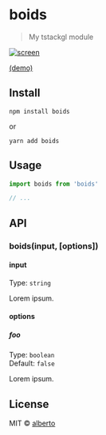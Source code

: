 # boids

> My tstackgl module

[![screen](http://i.imgur.com/example.png)](http://nkint.github.io/boids/)

[(demo)](http://nkint.github.io/boids/)

<!-- iframe: http://nkint.github.io/boids/index.html -->

## Install

```
npm install boids
```

or

```
yarn add boids
```

## Usage

```js
import boids from 'boids'

// ...
```

## API

### boids(input, [options])

#### input

Type: `string`

Lorem ipsum.

#### options

##### foo

Type: `boolean`<br>
Default: `false`

Lorem ipsum.

## License

MIT © [alberto](https://github.com/nkint)
